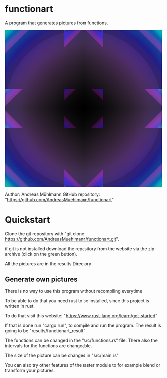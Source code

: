 # functionart
A program that generates pictures from functions.

![alt text](https://github.com/AndreasMuehlmann/functionart/blob/main/results/another_universe.png)

Author: Andreas Mühlmann
GitHub repository: "https://github.com/AndreasMuehlmann/functionart"

# Quickstart

Clone the git repository with
"git clone https://github.com/AndreasMuehlmann/functionart.git".

if git is not installed download the
repository from the website via the zip-archive (click on the green button).

All the pictures are in the results Directory

## Generate own pictures

There is no way to use this program without recompiling everytime

To be able to do that you need rust to be installed, since this
project is written in rust.

To do that visit this website: "https://www.rust-lang.org/learn/get-started"

If that is done run "cargo run", to compile and run the program.
The result is going to be "results/functionart\_result"

The functions can be changed in the "src/functions.rs" file.
There also the intervals for the functions are changeable.

The size of the picture can be changed in "src/main.rs"

You can also try other features of the raster module to 
for example blend or transform your pictures.

